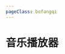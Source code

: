 ```yaml
---
pageClass: bofangqi
---
```


# 音乐播放器

<div class="background" id="shizhong">
    <iframe src="https://lingdu.love/yinyue/"></iframe>
</div>

<style>

/* 使用html作为背景*/
.background {
   position: fixed;
   top: 58px;
   /*left: var(--sidebar-width-mobile);*/
   left: var(--sidebar-width);
   z-index: 1;
   width: calc(100% - var(--sidebar-width-mobile)); /* 宽度计算表达式 */
   height: calc(100% - 35px);
}
@media (max-width: 959px){
    .background {
        transform: translateX(-0%);
        left: var(--sidebar-width-mobile);
        /*width: 100%;*/
    }
}
@media (max-width: 719px){
    .background {
        transform: translateX(-0%);
        left: 0;
        width: 100%;
    }
}


.background iframe {
    position: absolute;
    top: 0;
    left: 0;
    width: 100%;
    height: 100%;
    border: none; /* 去除 iframe 的边框 */
}

</style>

